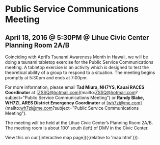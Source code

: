 # Public Service Communications Meeting

## April 18, 2016 @ 5:30PM @ Lihue Civic Center Planning Room 2A/B

Coinciding with April’s Tsunami Awareness Month in Hawaii, we will be doing a
tsunami tabletop exercise for the Public Service Communications meeting. A
tabletop exercise is an activity which is designed to test the theoretical
ability of a group to respond to a situation. The meeting begins promptly at
5:30pm and ends at 7:00pm.

For more information, please email **Tad Miura, NH7YS, Kauai RACES Coordinator**
at [ZSSQ@hotmail.com](mailto:ZSSQ@hotmail.com?subject="Public Service
Communications Meeting") or **Randy Blake, WH7ZI, ARES District Emergency
Coordinator** at [wh7zi@me.com](mailto:wh7zi@me.com?subject="Public Service
Communications Meeting").

The meeting will be held at the Lihue Civic Center’s Planning Room 2A/B. The
meeting room is about 100' south (left) of DMV in the Civic Center. 

View this on our [interactive map page]({{relative to 'map.html'}}).
